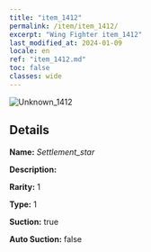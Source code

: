 ```yaml
---
title: "item_1412"
permalink: /item/item_1412/
excerpt: "Wing Fighter item_1412"
last_modified_at: 2024-01-09
locale: en
ref: "item_1412.md"
toc: false
classes: wide
---
```



 ![Unknown_1412](/images/item/Settlement_star_p.png)



## Details

 **Name:** *Settlement_star* 

 **Description:** 

 **Rarity:** 1 

 **Type:** 1 

 **Suction:** true 

 **Auto Suction:** false 


